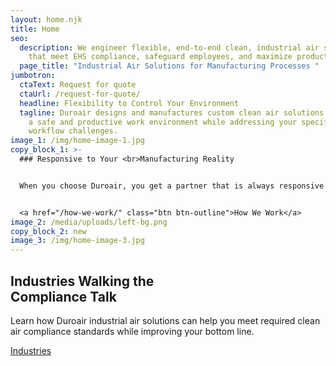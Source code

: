 ```yaml
---
layout: home.njk
title: Home
seo:
  description: We engineer flexible, end-to-end clean, industrial air solutions
    that meet EHS compliance, safeguard employees, and maximize productivity.
  page_title: "Industrial Air Solutions for Manufacturing Processes "
jumbotron:
  ctaText: Request for quote
  ctaUrl: /request-for-quote/
  headline: Flexibility to Control Your Environment
  tagline: Duroair designs and manufactures custom clean air solutions that ensure
    a safe and productive work environment while addressing your specific
    workflow challenges.
image_1: /img/home-image-1.jpg
copy_block_1: >-
  ### Responsive to Your <br>Manufacturing Reality


  When you choose Duroair, you get a partner that is always responsive to your environmental, safety, and budgetary needs. 


  <a href="/how-we-work/" class="btn btn-outline">How We Work</a>
image_2: /media/uploads/left-bg.png
copy_block_2: new
image_3: /img/home-image-3.jpg
---
```

<h2 class="h3 block">Industries Walking the<br>Compliance Talk</h2>

Learn how Duroair industrial air solutions can help you meet required clean air compliance standards while improving your bottom line.

<a href="/industries/" class="btn btn-outline">Industries</a>